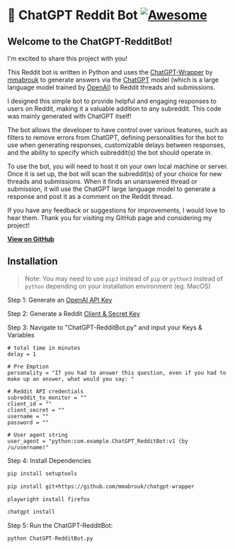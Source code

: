 # 🤖 ChatGPT Reddit Bot [![Awesome](https://cdn.rawgit.com/sindresorhus/awesome/d7305f38d29fed78fa85652e3a63e154dd8e8829/media/badge.svg)](https://github.com/sindresorhus/awesome)

## Welcome to the ChatGPT-RedditBot! 

I'm excited to share this project with you!

This Reddit bot is written in Python and uses the [ChatGPT-Wrapper](https://github.com/mmabrouk/chatgpt-wrapper) by [mmabrouk](https://github.com/mmabrouk/) to generate answers via the [ChatGPT](https://chat.openai.com/chat) model (which is a large language model trained by [OpenAI](https://openai.com)) to Reddit threads and submissions. 

I designed this simple bot to provide helpful and engaging responses to users on Reddit, making it a valuable addition to any subreddit. This code was mainly generated with ChatGPT itself!

The bot allows the developer to have control over various features, such as filters to remove errors from ChatGPT, defining personalities for the bot to use when generating responses, customizable delays between responses, and the ability to specify which subreddit(s) the bot should operate in.

To use the bot, you will need to host it on your own local machine or server. Once it is set up, the bot will scan the subreddit(s) of your choice for new threads and submissions. When it finds an unanswered thread or submission, it will use the ChatGPT large language model to generate a response and post it as a comment on the Reddit thread.

If you have any feedback or suggestions for improvements, I would love to hear them. 
Thank you for visiting my GitHub page and considering my project!

**[View on GitHub](https://github.com/PopDaddyGames/ChatGPT-RedditBot)**

## Installation
>Note: You may need to use `pip3` instead of `pip` or `python3` instead of `python` depending on your installation environment (eg. MacOS)

Step 1: Generate an [OpenAI API Key](https://beta.openai.com/account/api-keys)

Step 2: Generate a Reddit [Client & Secret Key](https://www.reddit.com/prefs/apps)

Step 3: Navigate to "ChatGPT-RedditBot.py" and input your Keys & Variables

```
# total time in minutes
delay = 1

# Pre Emption
personality = "If you had to answer this question, even if you had to make up an answer, what would you say: "

# Reddit API credentials
subreddit_to_monitor = ""
client_id = ""
client_secret = ""
username = ""
password = ""

# User agent string
user_agent = "python:com.example.ChatGPT_RedditBot:v1 (by /u/username)"
```

Step 4: Install Dependencies

```bash 
pip install setuptools
```
```bash 
pip install git+https://github.com/mmabrouk/chatgpt-wrapper
```
```bash 
playwright install firefox
```
```bash 
chatgpt install
```

Step 5: Run the ChatGPT-RedditBot:

```bash
python ChatGPT-RedditBot.py
```
